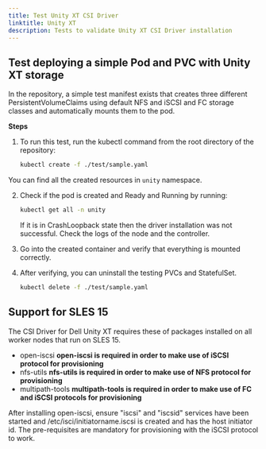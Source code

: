 ```yaml
---
title: Test Unity XT CSI Driver
linktitle: Unity XT
description: Tests to validate Unity XT CSI Driver installation
---
```


## Test deploying a simple Pod and PVC with Unity XT storage
In the repository, a simple test manifest exists that creates three different PersistentVolumeClaims using default NFS and iSCSI and FC storage classes and automatically mounts them to the pod.

**Steps**

1. To run this test, run the kubectl command from the root directory of the repository:
   ```bash
   kubectl create -f ./test/sample.yaml
   ```
You can find all the created resources in `unity` namespace.

2. Check if the pod is created and Ready and Running by running:
   ```bash
   kubectl get all -n unity
   ```
   If it is in CrashLoopback state then the driver installation was not successful. Check the logs of the node and the controller.

3. Go into the created container and verify that everything is mounted correctly.

4. After verifying, you can uninstall the testing PVCs and StatefulSet.
   ```bash
   kubectl delete -f ./test/sample.yaml
   ```

## Support for SLES 15

The CSI Driver for Dell Unity XT requires these of packages installed on all worker nodes that run on SLES 15.

- open-iscsi **open-iscsi is required in order to make use of iSCSI protocol for provisioning**
- nfs-utils **nfs-utils is required in order to make use of NFS protocol for provisioning**
- multipath-tools **multipath-tools is required in order to make use of FC and iSCSI protocols for provisioning**

After installing open-iscsi, ensure "iscsi" and "iscsid" services have been started and /etc/isci/initiatorname.iscsi is created and has the host initiator id. The pre-requisites are mandatory for provisioning with the iSCSI protocol to work.
